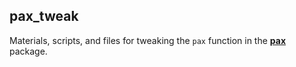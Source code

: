 ## pax_tweak

Materials, scripts, and files for tweaking the `pax` function in the [**pax**](https://github.com/trinker/pax) package.